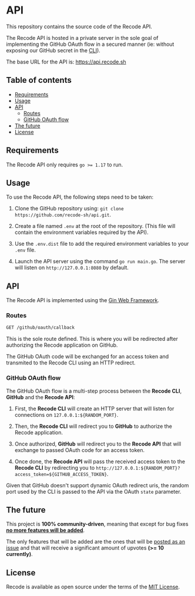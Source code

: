 # API

This repository contains the source code of the Recode API.

The Recode API is hosted in a private server in the sole goal of implementing the GitHub OAuth flow in a secured manner (ie: without exposing our GitHub secret in the <a href="https://github.com/recode-sh/cli">CLI</a>).

The base URL for the API is: <a href="">https://api.recode.sh</a>

## Table of contents
- [Requirements](#requirements)
- [Usage](#usage)
- [API](#api)
  - [Routes](#routes)
  - [GitHub OAuth flow](#github-oauth-flow)
- [The future](#the-future)
- [License](#license)

## Requirements

The Recode API only requires `go >= 1.17` to run.

## Usage

To use the Recode API, the following steps need to be taken:

1. Clone the GitHub repository using: `git clone https://github.com/recode-sh/api.git`.

2. Create a file named `.env` at the root of the repository. (This file will contain the environment variables required by the API).

3. Use the `.env.dist` file to add the required environment variables to your `.env` file. 

4. Launch the API server using the command `go run main.go`. The server will listen on `http://127.0.0.1:8080` by default.


## API

The Recode API is implemented using the [Gin Web Framework](https://github.com/gin-gonic/gin).

### Routes

```bash
GET /github/oauth/callback
```

This is the sole route defined. This is where you will be redirected after authorizing the Recode application on GitHub.

The GitHub OAuth code will be exchanged for an access token and transmited to the Recode CLI using an HTTP redirect.

### GitHub OAuth flow

The GitHub OAuth flow is a multi-step process between the **Recode CLI**, **GitHub** and the **Recode API**:

1. First, the **Recode CLI** will create an HTTP server that will listen for connections on `127.0.0.1:${RANDOM_PORT}`.

2. Then, the **Recode CLI** will redirect you to **GitHub** to authorize the Recode application.

3. Once authorized, **GitHub** will redirect you to the **Recode API** that will exchange to passed OAuth code for an access token.

4. Once done, the **Recode API** will pass the received access token to the **Recode CLI** by redirecting you to `http://127.0.0.1:${RANDOM_PORT}?access_token=${GITHUB_ACCESS_TOKEN}`.

Given that GitHub doesn't support dynamic OAuth redirect uris, the random port used by the CLI is passed to the API via the OAuth `state` parameter. 

## The future

This project is **100% community-driven**, meaning that except for bug fixes <ins>**no more features will be added**</ins>. 

The only features that will be added are the ones that will be [posted as an issue](https://github.com/recode-sh/cli/issues/new) and that will receive a significant amount of upvotes **(>= 10 currently)**.

## License

Recode is available as open source under the terms of the [MIT License](http://opensource.org/licenses/MIT).
